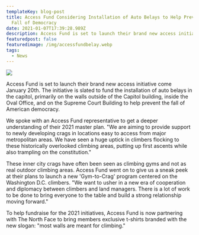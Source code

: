 ```yaml
---
templateKey: blog-post
title: Access Fund Considering Installation of Auto Belays to Help Prevent the
  Fall of Democracy
date: 2021-01-07T17:39:28.989Z
description: Access Fund is set to launch their brand new access initiative come January 20th.
featuredpost: false
featuredimage: /img/accessfundbelay.webp
tags:
  - News
---
```

![](/img/accessfundbelay.webp)

Access Fund is set to launch their brand new access initiative come January 20th. The initiative is slated to fund the installation of auto belays in the capitol, primarily on the walls outside of the Capitol building, inside the Oval Office, and on the Supreme Court Building to help prevent the fall of American democracy.



We spoke with an Access Fund representative to get a deeper understanding of their 2021 master plan. "We are aiming to provide support to newly developing crags in locations easy to access from major metropolitan areas. We have seen a huge uptick in climbers flocking to these historically overlooked climbing areas, putting up first ascents while also trampling on the constitution."



These inner city crags have often been seen as climbing gyms and not as real outdoor climbing areas. Access Fund went on to give us a sneak peek at their plans to launch a new 'Gym-to-Crag' program centered on the Washington D.C. climbers. "We want to usher in a new era of cooperation and diplomacy between climbers and land managers. There is a lot of work to be done to bring everyone to the table and build a strong relationship moving forward."



To help fundraise for the 2021 initiatives, Access Fund is now partnering with The North Face to bring members exclusive t-shirts branded with the new slogan: "most walls are meant for climbing."
